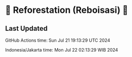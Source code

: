 
# 🌳 Reforestation (Reboisasi) 🌲

## Last Updated

GitHub Actions time: Sun Jul 21 19:13:29 UTC 2024

Indonesia/Jakarta time: Mon Jul 22 02:13:29 WIB 2024
